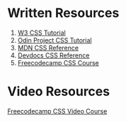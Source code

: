 Written Resources
==========================
1. [W3 CSS Tutorial](https://www.w3schools.com/css/default.asp)
2. [Odin Project CSS Tutorial](https://www.theodinproject.com/)
3. [MDN CSS Reference](https://developer.mozilla.org/en-US/docs/Web/CSS)
4. [Devdocs CSS Reference](https://devdocs.io/css/)
5. [Freecodecamp CSS Course](https://www.freecodecamp.org/news/learn-css/)

Video Resources
====================
[Freecodecamp CSS Video Course](https://www.youtube.com/watch?v=OXGznpKZ_sA)